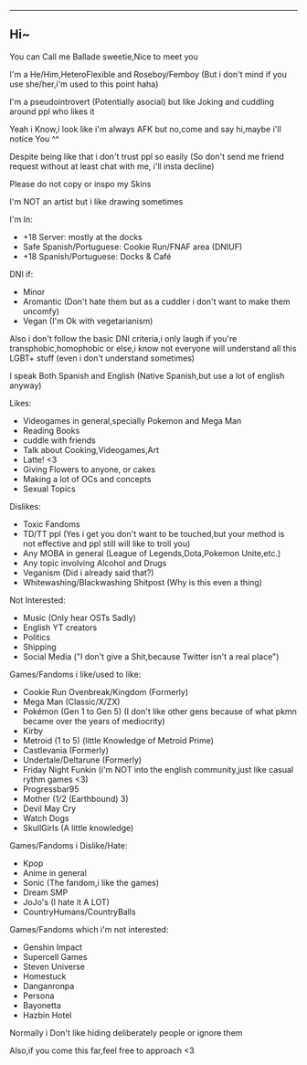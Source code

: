 ---------------
Hi~
---------------
You can Call me Ballade sweetie,Nice to meet you

I'm a He/Him,HeteroFlexible and Roseboy/Femboy (But i don't mind if you use she/her,i'm used to this point haha)

I'm a pseudointrovert (Potentially asocial) but like Joking and cuddling around ppl who likes it

Yeah i Know,i look like i'm always AFK but no,come and say hi,maybe i'll notice You ^^

Despite being like that i don't trust ppl so easily (So don't send me friend request without at least chat with me, i'll insta decline)

Please do not copy or inspo my Skins

I'm NOT an artist but i like drawing sometimes

I'm In:
- +18 Server: mostly at the docks
- Safe Spanish/Portuguese: Cookie Run/FNAF area (DNIUF) 
- +18 Spanish/Portuguese: Docks & Café 

DNI if:
- Minor
- Aromantic (Don't hate them but as a cuddler i don't want to make them uncomfy)
- Vegan (I'm Ok with vegetarianism)

Also i don't follow the basic DNI criteria,i only laugh if you're transphobic,homophobic or else,i know not everyone will understand all this LGBT+ stuff (even i don't understand sometimes) 

I speak Both Spanish and English (Native Spanish,but use a lot of english anyway) 

Likes:
- Videogames in general,specially Pokemon and Mega Man
- Reading Books
- cuddle with friends
- Talk about Cooking,Videogames,Art
- Latte! <3
- Giving Flowers to anyone, or cakes
- Making a lot of OCs and concepts
- Sexual Topics

Dislikes:
- Toxic Fandoms
- TD/TT ppl (Yes i get you don't want to be touched,but your method is not effective and ppl still will like to troll you)
- Any MOBA in general (League of Legends,Dota,Pokemon Unite,etc.)
- Any topic involving Alcohol and Drugs
- Veganism (Did i already said that?)
- Whitewashing/Blackwashing Shitpost (Why is this even a thing)

Not Interested:
- Music (Only hear OSTs Sadly)
- English YT creators 
- Politics
- Shipping
- Social Media ("I don't give a Shit,because Twitter isn't a real place")

Games/Fandoms i like/used to like:
- Cookie Run Ovenbreak/Kingdom (Formerly)
- Mega Man (Classic/X/ZX)
- Pokémon (Gen 1 to Gen 5) (I don't like other gens because of what pkmn became over the years of mediocrity)
- Kirby
- Metroid (1 to 5) (little Knowledge of Metroid Prime)
- Castlevania (Formerly)
- Undertale/Deltarune (Formerly)
- Friday Night Funkin (i'm NOT into the english community,just like casual rythm games <3)
- Progressbar95
- Mother (1/2 (Earthbound) 3)
- Devil May Cry
- Watch Dogs
- SkullGirls (A little knowledge)

Games/Fandoms i Dislike/Hate:
- Kpop
- Anime in general
- Sonic (The fandom,i like the games)
- Dream SMP
- JoJo's (I hate it A LOT)
- CountryHumans/CountryBalls

Games/Fandoms which i'm not interested:
- Genshin Impact
- Supercell Games
- Steven Universe
- Homestuck
- Danganronpa
- Persona
- Bayonetta
- Hazbin Hotel 

Normally i Don't like hiding deliberately people or ignore them 

Also,if you come this far,feel free to approach <3

